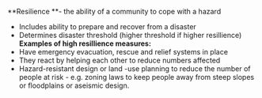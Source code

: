 **Resilience **- the ability of a community to cope with a hazard
- Includes ability to prepare and recover from a disaster
- Determines disaster threshold (higher threshold if higher resillience)
**Examples of high resillience measures:**
- Have emergency evacuation, rescue and relief systems in place
- They react by helping each other to reduce numbers affected
- Hazard-resistant design or land -use planning to reduce the number of people at risk - e.g. zoning laws to keep people away from steep slopes or floodplains or aseismic design. 
